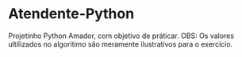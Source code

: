# Atendente-Python

Projetinho Python Amador, com objetivo de práticar.
OBS: Os valores ultilizados no algoritimo são meramente ilustrativos para o exercício.
